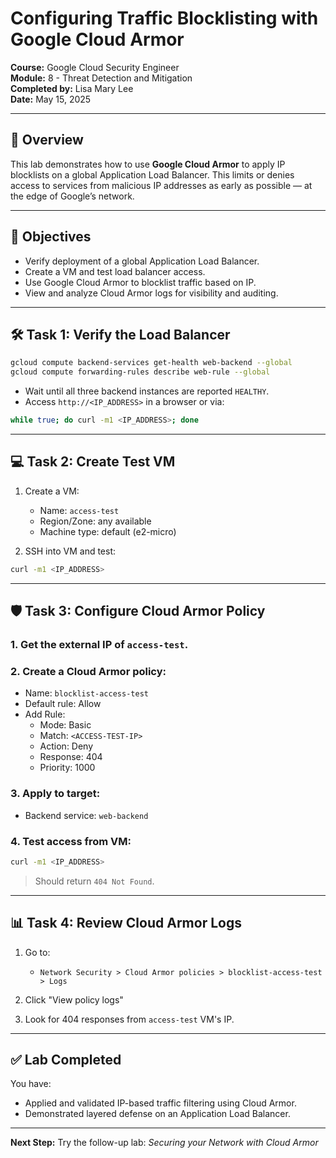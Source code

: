 # Configuring Traffic Blocklisting with Google Cloud Armor

**Course:** Google Cloud Security Engineer  
**Module:** 8 - Threat Detection and Mitigation  
**Completed by:** Lisa Mary Lee  
**Date:** May 15, 2025

---

## 🧠 Overview

This lab demonstrates how to use **Google Cloud Armor** to apply IP blocklists on a global Application Load Balancer. This limits or denies access to services from malicious IP addresses as early as possible — at the edge of Google’s network.

---

## 🎯 Objectives

- Verify deployment of a global Application Load Balancer.
- Create a VM and test load balancer access.
- Use Google Cloud Armor to blocklist traffic based on IP.
- View and analyze Cloud Armor logs for visibility and auditing.

---

## 🛠️ Task 1: Verify the Load Balancer

```bash
gcloud compute backend-services get-health web-backend --global
gcloud compute forwarding-rules describe web-rule --global
```

- Wait until all three backend instances are reported `HEALTHY`.
- Access `http://<IP_ADDRESS>` in a browser or via:

```bash
while true; do curl -m1 <IP_ADDRESS>; done
```

---

## 💻 Task 2: Create Test VM

1. Create a VM:
   - Name: `access-test`
   - Region/Zone: any available
   - Machine type: default (e2-micro)

2. SSH into VM and test:
```bash
curl -m1 <IP_ADDRESS>
```

---

## 🛡️ Task 3: Configure Cloud Armor Policy

### 1. Get the external IP of `access-test`.

### 2. Create a Cloud Armor policy:
- Name: `blocklist-access-test`
- Default rule: Allow
- Add Rule:
  - Mode: Basic
  - Match: `<ACCESS-TEST-IP>`
  - Action: Deny
  - Response: 404
  - Priority: 1000

### 3. Apply to target:
- Backend service: `web-backend`

### 4. Test access from VM:
```bash
curl -m1 <IP_ADDRESS>
```

> Should return `404 Not Found`.

---

## 📊 Task 4: Review Cloud Armor Logs

1. Go to:
   - `Network Security > Cloud Armor policies > blocklist-access-test > Logs`

2. Click "View policy logs"

3. Look for 404 responses from `access-test` VM's IP.

---

## ✅ Lab Completed

You have:
- Applied and validated IP-based traffic filtering using Cloud Armor.
- Demonstrated layered defense on an Application Load Balancer.

---  
**Next Step:** Try the follow-up lab: *Securing your Network with Cloud Armor*
